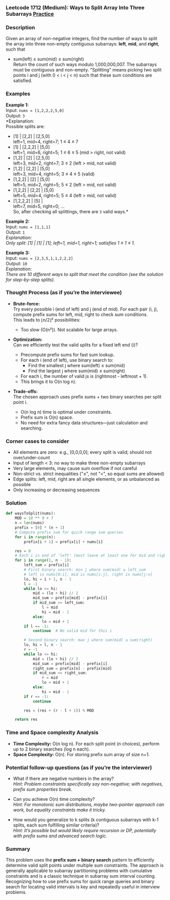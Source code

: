 ### Leetcode 1712 (Medium): Ways to Split Array Into Three Subarrays [Practice](https://leetcode.com/problems/ways-to-split-array-into-three-subarrays)

### Description  
Given an array of non-negative integers, find the number of ways to split the array into three non-empty contiguous subarrays: **left**, **mid**, and **right**, such that  
- sum(left) ≤ sum(mid) ≤ sum(right)  
Return the count of such ways modulo 1,000,000,007. The subarrays must be contiguous and non-empty. "Splitting" means picking two split points i and j (with 0 < i < j < n) such that these sum conditions are satisfied.

### Examples  

**Example 1:**  
Input: `nums = [1,2,2,2,5,0]`  
Output: `3`  
*Explanation:  
Possible splits are:  
- [1] | [2,2] | [2,5,0]  
  left=1, mid=4, right=7; 1 ≤ 4 ≤ 7  
- [1] | [2,2,2] | [5,0]  
  left=1, mid=6, right=5; 1 ≤ 6 ≤ 5 (mid > right, not valid)  
- [1,2] | [2] | [2,5,0]  
  left=3, mid=2, right=7; 3 ≤ 2 (left > mid, not valid)  
- [1,2] | [2,2] | [5,0]  
  left=3, mid=4, right=5; 3 ≤ 4 ≤ 5 (valid)  
- [1,2,2] | [2] | [5,0]  
  left=5, mid=2, right=5; 5 ≤ 2 (left > mid, not valid)  
- [1,2,2] | [2,2] | [5,0]  
  left=5, mid=4, right=5; 5 ≤ 4 (left > mid, not valid)  
- [1,2,2,2] | [5] |   
  left=7, mid=5, right=0; ...  
So, after checking all splittings, there are `3` valid ways.*

**Example 2:**  
Input: `nums = [1,1,1]`  
Output: `1`  
*Explanation:  
Only split: [1] | [1] | [1]; left=1, mid=1, right=1; satisfies 1 ≤ 1 ≤ 1.*

**Example 3:**  
Input: `nums = [2,3,5,1,1,2,2,2]`  
Output: `10`  
*Explanation:  
There are 10 different ways to split that meet the condition (see the solution for step-by-step splits).*

### Thought Process (as if you’re the interviewee)  
- **Brute-force:**  
  Try every possible i (end of left) and j (end of mid). For each pair (i, j), compute prefix sums for left, mid, right to check sum conditions.  
  This leads to ⌊n/2⌋² possibilities:  
  - Too slow (O(n²)). Not scalable for large arrays.

- **Optimization:**  
  Can we efficiently test the valid splits for a fixed left end (i)?  
  - Precompute prefix sums for fast sum lookup.  
  - For each i (end of left), use binary search to:  
    - Find the smallest j where sum(left) ≤ sum(mid)
    - Find the largest j where sum(mid) ≤ sum(right)
  - For each i, the number of valid js is (rightmost - leftmost + 1).  
  - This brings it to O(n log n).

- **Trade-offs:**  
  The chosen approach uses prefix sums + two binary searches per split point i.  
  - O(n log n) time is optimal under constraints.
  - Prefix sum is O(n) space.
  - No need for extra fancy data structures—just calculation and searching.

### Corner cases to consider  
- All elements are zero: e.g., [0,0,0,0]; every split is valid; should not over/under-count  
- Input of length < 3: no way to make three non-empty subarrays  
- Very large elements, may cause sum overflow if not careful  
- Non-strict vs. strict inequalities ("≤", not "<", so equal sums are allowed)  
- Edge splits: left, mid, right are all single elements, or as unbalanced as possible  
- Only increasing or decreasing sequences

### Solution

```python
def waysToSplit(nums):
    MOD = 10 ** 9 + 7
    n = len(nums)
    prefix = [0] * (n + 1)
    # Compute prefix sum for quick range sum queries
    for i in range(n):
        prefix[i + 1] = prefix[i] + nums[i]

    res = 0
    # Each i is end of 'left' (must leave at least one for mid and right)
    for i in range(1, n - 1):
        left_sum = prefix[i]
        # First binary search: min j where sum(mid) ≥ left_sum
        # left is nums[0:i], mid is nums[i:j], right is nums[j:n]
        lo, hi = i + 1, n - 1
        l = -1
        while lo <= hi:
            mid = (lo + hi) // 2
            mid_sum = prefix[mid] - prefix[i]
            if mid_sum >= left_sum:
                l = mid
                hi = mid - 1
            else:
                lo = mid + 1
        if l == -1:
            continue  # No valid mid for this i

        # Second binary search: max j where sum(mid) ≤ sum(right)
        lo, hi = l, n - 1
        r = -1
        while lo <= hi:
            mid = (lo + hi) // 2
            mid_sum = prefix[mid] - prefix[i]
            right_sum = prefix[n] - prefix[mid]
            if mid_sum <= right_sum:
                r = mid
                lo = mid + 1
            else:
                hi = mid - 1
        if r == -1:
            continue

        res = (res + (r - l + 1)) % MOD

    return res
```

### Time and Space complexity Analysis  

- **Time Complexity:** O(n log n). For each split point (n choices), perform up to 2 binary searches (log n each).
- **Space Complexity:** O(n). For storing prefix sum array of size n+1.

### Potential follow-up questions (as if you’re the interviewer)  

- What if there are negative numbers in the array?  
  *Hint: Problem constraints specifically say non-negative; with negatives, prefix sum properties break.*

- Can you achieve O(n) time complexity?  
  *Hint: For monotonic sum distributions, maybe two-pointer approach can work, but equality constraints make it tricky.*

- How would you generalize to k splits (k contiguous subarrays with k-1 splits, each sum fulfilling similar criteria)?  
  *Hint: It’s possible but would likely require recursion or DP, potentially with prefix sums and advanced search logic.*

### Summary
This problem uses the **prefix sum + binary search** pattern to efficiently determine valid split points under multiple sum constraints. The approach is generally applicable to subarray partitioning problems with cumulative constraints and is a classic technique in subarray sum interval counting. Recognizing how to use prefix sums for quick range queries and binary search for locating valid intervals is key and repeatedly useful in interview problems.